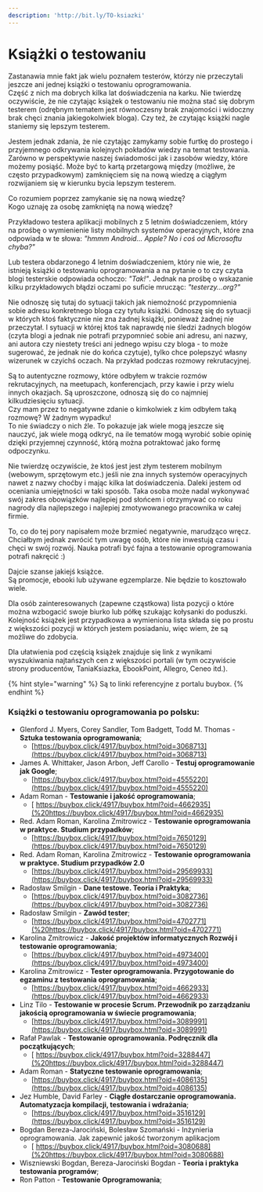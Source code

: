 ```yaml
---
description: 'http://bit.ly/TO-ksiazki'
---
```


# Książki o testowaniu

Zastanawia mnie fakt jak wielu poznałem testerów, którzy nie przeczytali jeszcze ani jednej książki o testowaniu oprogramowania.  
Część z nich ma dobrych kilka lat doświadczenia na karku. Nie twierdzę oczywiście, że nie czytając książek o testowaniu nie można stać się dobrym testerem \(odrębnym tematem jest równoczesny brak znajomości i widoczny brak chęci znania jakiegokolwiek bloga\). Czy też, że czytając książki nagle staniemy się lepszym testerem.

Jestem jednak zdania, że nie czytając zamykamy sobie furtkę do prostego i przyjemnego odkrywania kolejnych pokładów wiedzy na temat testowania. Zarówno w perspektywie naszej świadomości jak i zasobów wiedzy, które możemy posiąść. Może być to kartą przetargową między \(możliwe, że często przypadkowym\) zamknięciem się na nową wiedzę a ciągłym rozwijaniem się w kierunku bycia lepszym testerem.

Co rozumiem poprzez zamykanie się na nową wiedzę?  
Kogo uznaję za osobę zamkniętą na nową wiedzę?

Przykładowo testera aplikacji mobilnych z 5 letnim doświadczeniem, który na prośbę o wymienienie listy mobilnych systemów operacyjnych, które zna odpowiada w te słowa: _"hmmm Android... Apple? No i coś od Microsoftu chyba?"_

Lub testera obdarzonego 4 letnim doświadczeniem, który nie wie, że istnieją książki o testowaniu oprogramowania a na pytanie o to czy czyta blogi testerskie odpowiada ochoczo: _"Tak!"_. Jednak na prośbę o wskazanie kilku przykładowych błądzi oczami po suficie mrucząc: _"testerzy...org?"_

Nie odnoszę się tutaj do sytuacji takich jak niemożność przypomnienia sobie adresu konkretnego bloga czy tytułu książki. Odnoszę się do sytuacji w których ktoś faktycznie nie zna żadnej książki, ponieważ żadnej nie przeczytał. I sytuacji w której ktoś tak naprawdę nie śledzi żadnych blogów \(czyta blogi a jednak nie potrafi przypomnieć sobie ani adresu, ani nazwy, ani autora czy niestety treści ani jednego wpisu czy bloga - to może sugerować, że jednak nie do końca czytuje\), tylko chce polepszyć własny wizerunek w czyichś oczach. Na przykład podczas rozmowy rekrutacyjnej.

Są to autentyczne rozmowy, które odbyłem w trakcie rozmów rekrutacyjnych, na meetupach, konferencjach, przy kawie i przy wielu innych okazjach. Są uproszczone, odnoszą się do co najmniej kilkudziesięciu sytuacji.  
Czy mam przez to negatywne zdanie o kimkolwiek z kim odbyłem taką rozmowę? W żadnym wypadku!  
To nie świadczy o nich źle. To pokazuje jak wiele mogą jeszcze się nauczyć, jak wiele mogą odkryć, na ile tematów mogą wyrobić sobie opinię dzięki przyjemnej czynność, którą można potraktować jako formę odpoczynku.

Nie twierdzę oczywiście, że ktoś jest jest złym testerem mobilnym \(webowym, sprzętowym etc.\) jeśli nie zna innych systemów operacyjnych nawet z nazwy choćby i mając kilka lat doświadczenia. Daleki jestem od oceniania umiejętności w taki sposób. Taka osoba może nadal wykonywać swój zakres obowiązków najlepiej pod słońcem i otrzymywać co roku nagrody dla najlepszego i najlepiej zmotywowanego pracownika w całej firmie.

To, co do tej pory napisałem może brzmieć negatywnie, marudząco wręcz. Chciałbym jednak zwrócić tym uwagę osób, które nie inwestują czasu i chęci w swój rozwój. Nauka potrafi być fajna a testowanie oprogramowania potrafi nakręcić :\)

Dajcie szanse jakiejś książce.  
Są promocje, ebooki lub używane egzemplarze. Nie będzie to kosztowało wiele.

Dla osób zainteresowanych \(zapewne cząstkowa\) lista pozycji o które można wzbogacić swoje biurko lub półkę szukając kołysanki do poduszki. Kolejność książek jest przypadkowa a wymieniona lista składa się po prostu z większości pozycji w których jestem posiadaniu, więc wiem, że są możliwe do zdobycia.

Dla ułatwienia pod częścią książek znajduje się link z wynikami wyszukiwania najtańszych cen z większości portali \(w tym oczywiście strony producentów, TaniaKsiazka, EbookPoint, Allegro, Ceneo itd.\).

{% hint style="warning" %}
Są to linki referencyjne z portalu buybox.
{% endhint %}

### Książki o testowaniu oprogramowania po polsku:

* Glenford J. Myers, Corey Sandler, Tom Badgett, Todd M. Thomas - **Sztuka testowania oprogramowania**;
  * [https://buybox.click/4917/buybox.html?oid=3068713](https://buybox.click/4917/buybox.html?oid=3068713)  
* James A. Whittaker, Jason Arbon, Jeff Carollo - **Testuj oprogramowanie jak Google**;
  * [https://buybox.click/4917/buybox.html?oid=4555220](https://buybox.click/4917/buybox.html?oid=4555220)  
* Adam Roman - **Testowanie i jakość oprogramowania**;
  * [ https://buybox.click/4917/buybox.html?oid=4662935](%20https://buybox.click/4917/buybox.html?oid=4662935)  
* Red. Adam Roman, Karolina Zmitrowicz - **Testowanie oprogramowania w praktyce. Studium przypadków**;
  * [https://buybox.click/4917/buybox.html?oid=7650129](https://buybox.click/4917/buybox.html?oid=7650129) 
* Red. Adam Roman, Karolina Zmitrowicz - **Testowanie oprogramowania w praktyce. Studium przypadków 2.0**
  * [https://buybox.click/4917/buybox.html?oid=29569933](https://buybox.click/4917/buybox.html?oid=29569933) 
* Radosław Smilgin - **Dane testowe. Teoria i Praktyka**;
  * [https://buybox.click/4917/buybox.html?oid=3082736](https://buybox.click/4917/buybox.html?oid=3082736)  
* Radosław Smilgin - **Zawód tester**;
  * [https://buybox.click/4917/buybox.html?oid=4702771](%20https://buybox.click/4917/buybox.html?oid=4702771)  
* Karolina Zmitrowicz - **Jakość projektów informatycznych Rozwój i testowanie oprogramowania**;
  * [https://buybox.click/4917/buybox.html?oid=4973400](https://buybox.click/4917/buybox.html?oid=4973400)  
* Karolina Zmitrowicz - **Tester oprogramowania. Przygotowanie do egzaminu z testowania oprogramowania**;
  * [https://buybox.click/4917/buybox.html?oid=4662933](https://buybox.click/4917/buybox.html?oid=4662933)  
* Linz Tilo - **Testowanie w procesie Scrum. Przewodnik po zarządzaniu jakością oprogramowania w świecie programowania**;
  * [https://buybox.click/4917/buybox.html?oid=3089991](https://buybox.click/4917/buybox.html?oid=3089991)  
* Rafał Pawlak - **Testowanie oprogramowania. Podręcznik dla początkujących**;
  * [ https://buybox.click/4917/buybox.html?oid=3288447](%20https://buybox.click/4917/buybox.html?oid=3288447)  
* Adam Roman - **Statyczne testowanie oprogramowania**;
  * [https://buybox.click/4917/buybox.html?oid=4086135](https://buybox.click/4917/buybox.html?oid=4086135)  
* Jez Humble, David Farley - **Ciągłe dostarczanie oprogramowania. Automatyzacja kompilacji, testowania i wdrażania**;
  * [https://buybox.click/4917/buybox.html?oid=3516129](https://buybox.click/4917/buybox.html?oid=3516129)  
* Bogdan Bereza-Jarociński, Bolesław Szomański - Inżynieria oprogramowania. Jak zapewnić jakość tworzonym aplikacjom
  * [ https://buybox.click/4917/buybox.html?oid=3080688](%20https://buybox.click/4917/buybox.html?oid=3080688) 
* Wiszniewski Bogdan, Bereza-Jarociński Bogdan - **Teoria i praktyka testowania programów**;  
* Ron Patton - **Testowanie Oprogramowania**;



